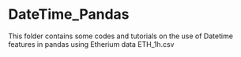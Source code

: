 # DateTime_Pandas

This folder contains some codes and tutorials on the use of Datetime features in pandas  using Etherium data ETH_1h.csv
